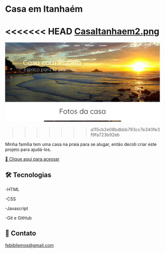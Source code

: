 # Casa em Itanhaém

<<<<<<< HEAD
[CasaItanhaem2.png](./.github/CasaItanhaem2.png)
=======
![CasaItanhaem.png](./.github/CasaItanhaem.png)
>>>>>>> a115cb2e08bdbbb793cc7e340fe3f9fa723b92eb

Minha família tem uma casa na praia para se alugar, então decidi criar este projeto para ajudá-los.

[🔗 Clique aqui para acessar](https://lemonaja.github.io/Casa-Itanhaem/)

## 🛠 Tecnologias 

-HTML

-CSS

-Javascript

-Git e GitHub

## 👋 Contato

febibilemos@gmail.com



